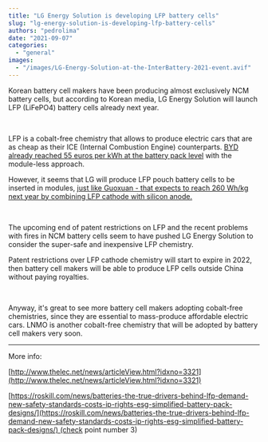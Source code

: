 ```yaml
---
title: "LG Energy Solution is developing LFP battery cells"
slug: "lg-energy-solution-is-developing-lfp-battery-cells"
authors: "pedrolima"
date: "2021-09-07"
categories: 
  - "general"
images: 
  - "/images/LG-Energy-Solution-at-the-InterBattery-2021-event.avif"
---
```


Korean battery cell makers have been producing almost exclusively NCM battery cells, but according to Korean media, LG Energy Solution will launch LFP (LiFePO4) battery cells already next year.

 

LFP is a cobalt-free chemistry that allows to produce electric cars that are as cheap as their ICE (Internal Combustion Engine) counterparts. [BYD already reached 55 euros per kWh at the battery pack level](/2021/08/10/this-is-why-byd-blade-battery-is-ahead-of-competition/) with the module-less approach.

However, it seems that LG will produce LFP pouch battery cells to be inserted in modules, [just like Guoxuan - that expects to reach 260 Wh/kg next year by combining LFP cathode with silicon anode.](/2021/01/10/guoxuan-unveils-a-cobalt-free-lfp-pouch-battery-cell-with-212-wh-kg/)

 

The upcoming end of patent restrictions on LFP and the recent problems with fires in NCM battery cells seem to have pushed LG Energy Solution to consider the super-safe and inexpensive LFP chemistry.

Patent restrictions over LFP cathode chemistry will start to expire in 2022, then battery cell makers will be able to produce LFP cells outside China without paying royalties.

 

Anyway, it's great to see more battery cell makers adopting cobalt-free chemistries, since they are essential to mass-produce affordable electric cars. LNMO is another cobalt-free chemistry that will be adopted by battery cell makers very soon.

---

More info:

[http://www.thelec.net/news/articleView.html?idxno=3321](http://www.thelec.net/news/articleView.html?idxno=3321)

[https://roskill.com/news/batteries-the-true-drivers-behind-lfp-demand-new-safety-standards-costs-ip-rights-esg-simplified-battery-pack-designs/](https://roskill.com/news/batteries-the-true-drivers-behind-lfp-demand-new-safety-standards-costs-ip-rights-esg-simplified-battery-pack-designs/) (check point number 3)
